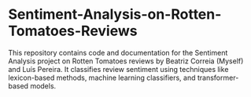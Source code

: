 # Sentiment-Analysis-on-Rotten-Tomatoes-Reviews
This repository contains code and documentation for the Sentiment Analysis project on Rotten Tomatoes reviews by Beatriz Correia (Myself) and Luís Pereira. It classifies review sentiment using techniques like lexicon-based methods, machine learning classifiers, and transformer-based models.
